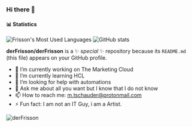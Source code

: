 ### Hi there 👋

#### 📊 Statistics
![Frisson's Most Used Languages](https://github-readme-stats.vercel.app/api/top-langs/?username=derfrisson&theme=cobalt&hide=css,html,scss)
![GitHub stats](https://github-readme-stats.vercel.app/api?username=derFrisson&count_private=true&show_icons=true&locale=de&custom_title=Stats&theme=cobalt&line_height=40)

**derFrisson/derFrisson** is a ✨ _special_ ✨ repository because its `README.md` (this file) appears on your GitHub profile.

- 🔭 I’m currently working on The Marketing Cloud
- 🌱 I’m currently learning HCL
- 🤔 I’m looking for help with automations
- 💬 Ask me about all you want but I know that I do not know
- 📫 How to reach me: m.tschauder@protonmail.com
- ⚡ Fun fact: I am not an IT Guy, i am a Artist.
<p><img align="center" src="https://github-readme-streak-stats.herokuapp.com/?user=derFrisson&" alt="derFrisson" /></p>
